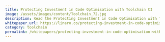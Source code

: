 ```yaml
---
title: Protecting Investment in Code Optimisation with Toolchain CI
image: /assets/images/content/Toolchain_72.jpg
description: Read the Protecting Investment in Code Optimisation with Toolchain CI whitepaper
whitepaper_url: https://linaro.co/protecting-investment-in-code-optimisation-with-toolchain-ci
category: toolchain
permalink: /whitepapers/protecting-investment-in-code-optimisation-with-toolchain-ci-linaro-white-paper/
---
```

